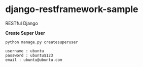 # django-restframework-sample
RESTful Django

**Create Super User**

```
python manage.py createsuperuser

username : ubuntu
password : ubuntu$123
email : ubuntu@ubuntu.com

```
